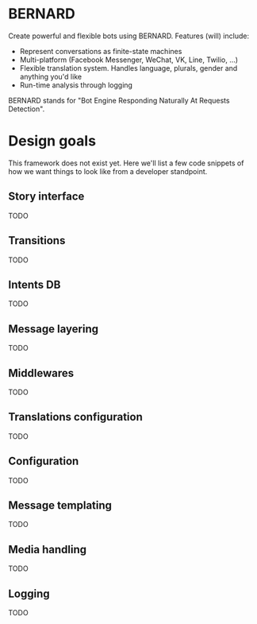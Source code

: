 BERNARD
=======

Create powerful and flexible bots using BERNARD. Features (will) include:

- Represent conversations as finite-state machines
- Multi-platform (Facebook Messenger, WeChat, VK, Line, Twilio, ...)
- Flexible translation system. Handles language, plurals, gender and anything you'd like
- Run-time analysis through logging

BERNARD stands for "Bot Engine Responding Naturally At Requests Detection".

# Design goals

This framework does not exist yet. Here we'll list a few code snippets of how we want things to
look like from a developer standpoint.

## Story interface

TODO

## Transitions

TODO

## Intents DB

TODO

## Message layering

TODO

## Middlewares

TODO

## Translations configuration

TODO

## Configuration

TODO

## Message templating

TODO

## Media handling

TODO

## Logging

TODO
